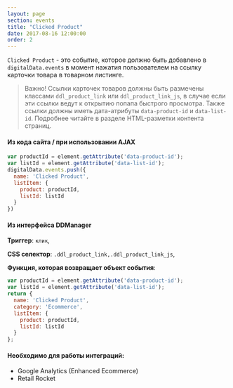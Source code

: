 ```yaml
---
layout: page
section: events
title: "Clicked Product"
date: 2017-08-16 12:00:00
order: 2
---
```

`Clicked Product` - это событие, которое должно быть добавлено в `digitalData.events` в момент нажатия пользователем на ссылку карточки товара в товарном листинге.

> Важно! Ссылки карточек товаров должны быть размечены классами `ddl_product_link` или `ddl_product_link_js`, в случае если эти ссылки ведут к открытию попапа быстрого просмотра. Также ссылки должны иметь дата-атрибуты `data-product-id` и `data-list-id`. Подробнее читайте в разделе HTML-разметки контента страниц.

#### Из кода сайта / при использовании AJAX
```javascript
var productId = element.getAttribute('data-product-id');
var listId = element.getAttribute('data-list-id');
digitalData.events.push({
  name: 'Clicked Product',
  listItem: {
    product: productId,
    listId: listId
  }
})
```


#### Из интерфейса DDManager
**Триггер**: `клик`,

**CSS селектор**: `.ddl_product_link,.ddl_product_link_js`,

**Функция, которая возвращает объект события**:

```javascript
var productId = element.getAttribute('data-product-id');
var listId = element.getAttribute('data-list-id');
return {
  name: 'Clicked Product',
  category: 'Ecommerce',
  listItem: {
    product: productId,
    listId: listId
  }
};
```

#### Необходимо для работы интеграций:
* Google Analytics (Enhanced Ecommerce)
* Retail Rocket